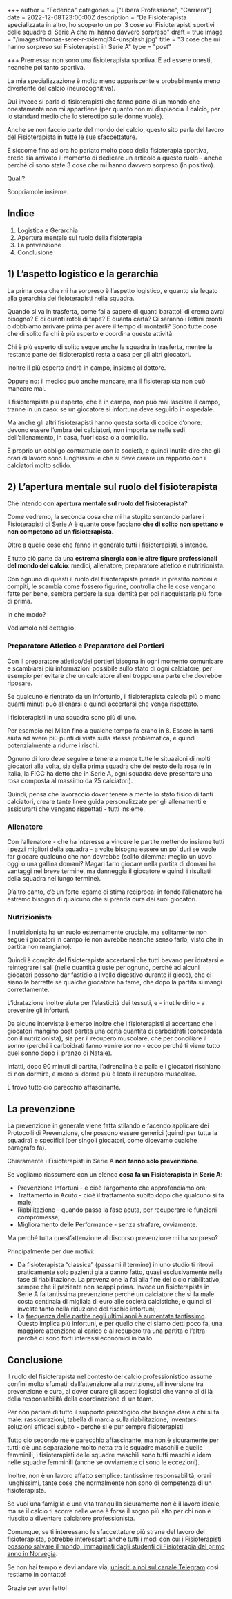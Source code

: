 +++
author = "Federica"
categories = ["Libera Professione", "Carriera"]
date = 2022-12-08T23:00:00Z
description = "Da Fisioterapista specializzata in altro, ho scoperto un po' 3 cose sui Fisioterapisti sportivi delle squadre di Serie A che mi hanno davvero sorpreso"
draft = true
image = "/images/thomas-serer-r-xkiemql34-unsplash.jpg"
title = "3 cose che mi hanno sorpreso sui Fisioterapisti in Serie A"
type = "post"

+++
Premessa: non sono una fisioterapista sportiva. E ad essere onesti, neanche poi tanto sportiva.

La mia specializzazione è molto meno appariscente e probabilmente meno divertente del calcio (neurocognitiva).

Qui invece si parla di fisioterapisti che fanno parte di un mondo che onestamente non mi appartiene (per quanto non mi dispiaccia il calcio, per lo standard medio che lo stereotipo sulle donne vuole).

Anche se non faccio parte del mondo del calcio, questo sito parla del lavoro del Fisioterapista in tutte le sue sfaccettature.

E siccome fino ad ora ho parlato molto poco della fisioterapia sportiva, credo sia arrivato il momento di dedicare un articolo a questo ruolo - anche perché ci sono state 3 cose che mi hanno davvero sorpreso (in positivo).

Quali?

Scopriamole insieme.

## Indice

1. Logistica e Gerarchia
2. Apertura mentale sul ruolo della fisioterapia
3. La prevenzione
4. Conclusione

## 1) L’aspetto logistico e la gerarchia

La prima cosa che mi ha sorpreso è l’aspetto logistico, e quanto sia legato alla gerarchia dei fisioterapisti nella squadra.

Quando si va in trasferta, come fai a sapere di quanti barattoli di crema avrai bisogno? E di quanti rotoli di tape? E quanta carta? Ci saranno i lettini pronti o dobbiamo arrivare prima per avere il tempo di montarli? Sono tutte cose che di solito fa chi è più esperto e coordina queste attività.

Chi è più esperto di solito segue anche la squadra in trasferta, mentre la restante parte dei fisioterapisti resta a casa per gli altri giocatori.

Inoltre il più esperto andrà in campo, insieme al dottore. 

Oppure no: il medico può anche mancare, ma il fisioterapista non può mancare mai.

Il fisioterapista più esperto, che è in campo, non può mai lasciare il campo, tranne in un caso: se un giocatore si infortuna deve seguirlo in ospedale.

Ma anche gli altri fisioterapisti hanno questa sorta di codice d’onore: devono essere l’ombra dei calciatori, non importa se nelle sedi dell’allenamento, in casa, fuori casa o a domicilio. 

È proprio un obbligo contrattuale con la società, e quindi inutile dire che gli orari di lavoro sono lunghissimi e che si deve creare un rapporto con i calciatori molto solido.

## 2) L’apertura mentale sul ruolo del fisioterapista

Che intendo con **apertura mentale sul ruolo del fisioterapista**?

Come vedremo, la seconda cosa che mi ha stupito sentendo parlare i Fisioterapisti di Serie A è quante cose facciano **che di solito non spettano e non competono ad un fisioterapista**. 

Oltre a quelle cose che fanno in generale tutti i fisioterapisti, s’intende.

E tutto ciò parte da una **estrema sinergia con le altre figure professionali del mondo del calcio**: medici, allenatore, preparatore atletico e nutrizionista.

Con ognuno di questi il ruolo del fisioterapista prende in prestito nozioni e compiti, le scambia come fossero figurine, controlla che le cose vengano fatte per bene, sembra perdere la sua identità per poi riacquistarla più forte di prima.

In che modo?

Vediamolo nel dettaglio.

### Preparatore Atletico e Preparatore dei Portieri

Con il preparatore atletico/dei portieri bisogna in ogni momento comunicare e scambiarsi più informazioni possibile sullo stato di ogni calciatore, per esempio per evitare che un calciatore alleni troppo una parte che dovrebbe riposare.

Se qualcuno è rientrato da un infortunio, il fisioterapista calcola più o meno quanti minuti può allenarsi e quindi accertarsi che venga rispettato.

I fisioterapisti in una squadra sono più di uno.

Per esempio nel Milan fino a qualche tempo fa erano in 8. Essere in tanti aiuta ad avere più punti di vista sulla stessa problematica, e quindi potenzialmente a ridurre i rischi.

Ognuno di loro deve seguire e tenere a mente tutte le situazioni di molti giocatori alla volta, sia della prima squadra che del resto della rosa (e in Italia, la FIGC ha detto che in Serie A, ogni squadra deve presentare una rosa composta al massimo da 25 calciatori).

Quindi, pensa che lavoraccio dover tenere a mente lo stato fisico di tanti calciatori, creare tante linee guida personalizzate per gli allenamenti e assicurarti che vengano rispettati - tutti insieme.

### Allenatore

Con l’allenatore - che ha interesse a vincere le partite mettendo insieme tutti i pezzi migliori della squadra - a volte bisogna essere un po’ duri se vuole far giocare qualcuno che non dovrebbe (solito dilemma: meglio un uovo oggi o una gallina domani? Magari farlo giocare nella partita di domani ha vantaggi nel breve termine, ma danneggia il giocatore e quindi i risultati della squadra nel lungo termine).

D’altro canto, c’è un forte legame di stima reciproca: in fondo l’allenatore ha estremo bisogno di qualcuno che si prenda cura dei suoi giocatori.

### Nutrizionista

Il nutrizionista ha un ruolo estremamente cruciale, ma solitamente non segue i giocatori in campo (e non avrebbe neanche senso farlo, visto che in partita non mangiano).

Quindi è compito del fisioterapista accertarsi che tutti bevano per idratarsi e reintegrare i sali (nelle quantità giuste per ognuno, perché ad alcuni giocatori possono dar fastidio a livello digestivo durante il gioco), che ci siano le barrette se qualche giocatore ha fame, che dopo la partita si mangi correttamente.

L’idratazione inoltre aiuta per l’elasticità dei tessuti, e - inutile dirlo - a prevenire gli infortuni.

Da alcune interviste è emerso inoltre che i fisioterapisti si accertano che i giocatori mangino post partita una certa quantità di carboidrati (concordata con il nutrizionista), sia per il recupero muscolare, che per conciliare il sonno (perché i carboidrati fanno venire sonno - ecco perché ti viene tutto quel sonno dopo il pranzo di Natale).

Infatti, dopo 90 minuti di partita, l’adrenalina è a palla e i giocatori rischiano di non dormire, e meno si dorme più è lento il recupero muscolare.

E trovo tutto ciò parecchio affascinante.

## La prevenzione

La prevenzione in generale viene fatta stilando e facendo applicare dei Protocolli di Prevenzione, che possono essere generici (quindi per tutta la squadra) e specifici (per singoli giocatori, come dicevamo qualche paragrafo fa).

Chiaramente i Fisioterapisti in Serie A **non fanno solo prevenzione**.

Se vogliamo riassumere con un elenco **cosa fa un Fisioterapista in Serie A**:

* Prevenzione Infortuni - e cioè l’argomento che approfondiamo ora;
* Trattamento in Acuto - cioè il trattamento subito dopo che qualcuno si fa male;
* Riabilitazione - quando passa la fase acuta, per recuperare le funzioni compromesse;
* Miglioramento delle Performance - senza strafare, ovviamente.

Ma perché tutta quest’attenzione al discorso prevenzione mi ha sorpreso?

Principalmente per due motivi:

* Da fisioterapista “classica” (passami il termine) in uno studio ti ritrovi praticamente solo pazienti già a danno fatto, quasi esclusivamente nella fase di riabilitazione. La prevenzione la fai alla fine del ciclo riabilitativo, sempre che il paziente non scappi prima. Invece un fisioterapista in Serie A fa tantissima prevenzione perché un calciatore che si fa male costa centinaia di migliaia di euro alle società calcistiche, e quindi si investe tanto nella riduzione del rischio infortuni;
* La [frequenza delle partite negli ultimi anni è aumentata tantissimo](https://www.ilpost.it/2021/06/14/christian-eriksen-partite-fifpro/). Questo implica più infortuni, e per quello che ci siamo detti poco fa, una maggiore attenzione al carico e al recupero tra una partita e l’altra perché ci sono forti interessi economici in ballo.

## Conclusione

Il ruolo del fisioterapista nel contesto del calcio professionistico assume confini molto sfumati: dall’attenzione alla nutrizione, all’inversione tra prevenzione e cura, al dover curare gli aspetti logistici che vanno al di là della responsabilità della coordinazione di un team.

Per non parlare di tutto il supporto psicologico che bisogna dare a chi si fa male: rassicurazioni, tabella di marcia sulla riabilitazione, inventarsi soluzioni efficaci subito - perché si è pur sempre fisioterapisti.

Tutto ciò secondo me è parecchio affascinante, ma non è sicuramente per tutti: c’è una separazione molto netta tra le squadre maschili e quelle femminili, i fisioterapisti delle squadre maschili sono tutti maschi e idem nelle squadre femminili (anche se ovviamente ci sono le eccezioni).

Inoltre, non è un lavoro affatto semplice: tantissime responsabilità, orari lunghissimi, tante cose che normalmente non sono di competenza di un fisioterapista.

Se vuoi una famiglia e una vita tranquilla sicuramente non è il lavoro ideale, ma se il calcio ti scorre nelle vene è forse il sogno più alto per chi non è riuscito a diventare calciatore professionista.

Comunque, se ti interessano le sfaccettature più strane del lavoro del fisioterapista, potrebbe interessarti anche [tutti i modi con cui i Fisioterapisti possono salvare il mondo, immaginati dagli studenti di Fisioterapia del primo anno in Norvegia](https://fisioterapisti.org/la-storia-di-come-alcuni-studenti-del-primo-anno-di-fisioterapia-vogliono-salvare-il-mondo/).

Se non hai tempo e devi andare via, [unisciti a noi sul canale Telegram](https://t.me/fisioterapisti_official) così restiamo in contatto!

Grazie per aver letto!